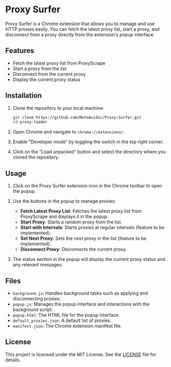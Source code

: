 # Proxy Surfer

Proxy Surfer is a Chrome extension that allows you to manage and use HTTP proxies easily. You can fetch the latest proxy list, start a proxy, and disconnect from a proxy directly from the extension's popup interface.

## Features

- Fetch the latest proxy list from ProxyScrape
- Start a proxy from the list
- Disconnect from the current proxy
- Display the current proxy status

## Installation

1. Clone the repository to your local machine:
    ```sh
    git clone https://github.com/MotoAcidic/Proxy-Surfer.git
    cd proxy-loader
    ```

2. Open Chrome and navigate to `chrome://extensions/`.

3. Enable "Developer mode" by toggling the switch in the top right corner.

4. Click on the "Load unpacked" button and select the directory where you cloned the repository.

## Usage

1. Click on the Proxy Surfer extension icon in the Chrome toolbar to open the popup.

2. Use the buttons in the popup to manage proxies:
    - **Fetch Latest Proxy List**: Fetches the latest proxy list from ProxyScrape and displays it in the popup.
    - **Start Proxy**: Starts a random proxy from the list.
    - **Start with Intervals**: Starts proxies at regular intervals (feature to be implemented).
    - **Set Next Proxy**: Sets the next proxy in the list (feature to be implemented).
    - **Disconnect Proxy**: Disconnects the current proxy.

3. The status section in the popup will display the current proxy status and any relevant messages.

## Files

- `background.js`: Handles background tasks such as applying and disconnecting proxies.
- `popup.js`: Manages the popup interface and interactions with the background script.
- `popup.html`: The HTML file for the popup interface.
- `default_proxies.json`: A default list of proxies.
- `manifest.json`: The Chrome extension manifest file.

## License

This project is licensed under the MIT License. See the [LICENSE](LICENSE) file for details.